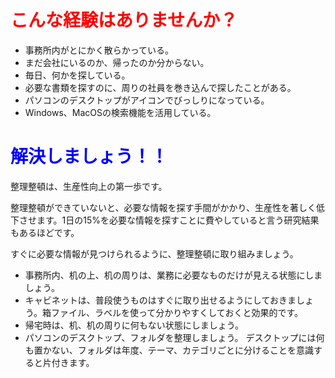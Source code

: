 # <span style="color: red;">こんな経験はありませんか？</span>

* 事務所内がとにかく散らかっている。
* まだ会社にいるのか、帰ったのか分からない。
* 毎日、何かを探している。
* 必要な書類を探すのに、周りの社員を巻き込んで探したことがある。
* パソコンのデスクトップがアイコンでびっしりになっている。
* Windows、MacOSの検索機能を活用している。

# <span style="color: blue;">解決しましょう！！</span>

整理整頓は、生産性向上の第一歩です。 

整理整頓ができていないと、必要な情報を探す手間がかかり、生産性を著しく低下させます。1日の15%を必要な情報を探すことに費やしていると言う研究結果もあるほどです。 

すぐに必要な情報が見つけられるように、整理整頓に取り組みましょう。 

* 事務所内、机の上、机の周りは、業務に必要なものだけが見える状態にしましょう。 
* キャビネットは、普段使うものはすぐに取り出せるようにしておきましょう。箱ファイル、ラベルを使って分かりやすくしておくと効果的です。 
* 帰宅時は、机、机の周りに何もない状態にしましょう。 
* パソコンのデスクトップ、フォルダを整理しましょう。 デスクトップには何も置かない、フォルダは年度、テーマ、カテゴリごとに分けることを意識すると片付きます。
